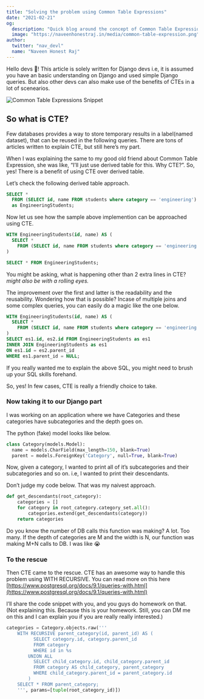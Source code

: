 ```yaml
---
title: "Solving the problem using Common Table Expressions"
date: "2021-02-21"
og:
  description: "Quick blog around the concept of Common Table Expressions and how it can be leveraged to be used for daily normal usecases."
  image: "https://naveenhonestraj.in/media/common-table-expression.png"
author:
  twitter: "nav_devl"
  name: "Naveen Honest Raj"
---
```


Hello devs 👋! This article is solely written for Django devs i.e, it is assumed you have an basic understanding on Django and used simple Django queries. But also other devs can also make use of the benefits of CTEs in a lot of scenearios.

![Common Table Expressions Snippet](/static/media/common-table-expression.png)

## So what is CTE?
Few databases provides a way to store temporary results in a label(named dataset), that can be reused in the following queries. There are tons of articles written to explain CTE, but still here’s my part.

When I was explaining the same to my good old friend about Common Table Expression, she was like, “I’ll just use derived table for this. Why CTE?”. So, yes! There is a benefit of using CTE over derived table.

Let’s check the following derived table approach.

```sql
SELECT *
  FROM (SELECT id, name FROM students where category == 'engineering') 
  as EngineeringStudents;
```

Now let us see how the sample above implemention can be approached using CTE.

```sql
WITH EngineeringStudents(id, name) AS (
  SELECT *
    FROM (SELECT id, name FROM students where category == 'engineering') 
)

SELECT * FROM EngineeringStudents;
```

You might be asking, what is happening other than 2 extra lines in CTE?
*might also be with a rolling eyes.*

The improvement over the first and latter is the readability and the reusability. Wondering how that is possible?
Incase of multiple joins and some complex queries, you can easily do a magic like the one below.

```sql
WITH EngineeringStudents(id, name) AS (
  SELECT *
    FROM (SELECT id, name FROM students where category == 'engineering') 
)
SELECT es1.id, es2.id FROM EngineeringStudents as es1 
INNER JOIN EngineeringStudents as es1
ON es1.id = es2.parent_id 
WHERE es1.parent_id = NULL;
```

If you really wanted me to explain the above SQL, you might need to brush up your SQL skills forehand.

So, yes! In few cases, CTE is really a friendly choice to take.

### Now taking it to our Django part
I was working on an application where we have Categories and these categories have subcategories and the depth goes on.

The python (fake) model looks like below.

```python
class Category(models.Model):
  name = models.CharField(max_length=150, blank=True)
  parent = models.ForeignKey('Category', null=True, blank=True)
```

Now, given a category, I wanted to print all of it’s subcategories and their subcategories and so on. i.e, I wanted to print their descendants.

Don’t judge my code below. That was my naivest approach.

```python
def get_descendants(root_category):
    categories = []
    for category in root_category.category_set.all():
        categories.extend(get_descendants(category))
    return categories
```

Do you know the number of DB calls this function was making? A lot. Too many.
If the depth of categories are M and the width is N, our function was making M+N calls to DB. I was like 😭

### To the rescue
Then CTE came to the rescue. CTE has an awesome way to handle this problem using WITH RECURSIVE.
You can read more on this here [https://www.postgresql.org/docs/9.1/queries-with.html](https://www.postgresql.org/docs/9.1/queries-with.html)

I’ll share the code snippet with you, and you guys do homework on that. (Not explaining this. Because this is your homework. Still, you can DM me on this and I can explain you if you are really really interested.)

```python
categories = Category.objects.raw('''
    WITH RECURSIVE parent_category(id, parent_id) AS (
          SELECT category.id, category.parent_id
          FROM category
          WHERE id in %s
        UNION ALL
          SELECT child_category.id, child_category.parent_id
          FROM category AS child_category, parent_category
          WHERE child_category.parent_id = parent_category.id
        )
    SELECT * FROM parent_category;
    ''', params=[tuple(root_category_id)])
```
